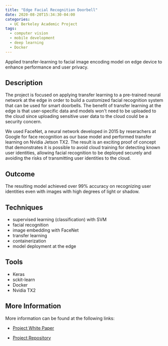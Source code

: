 ```yaml
---
title: "Edge Facial Recognition Doorbell"
date: 2020-08-20T15:34:30-04:00
categories:
  - UC Berkeley Academic Project
tags:
  - computer vision
  - mobile development
  - deep learning
  - Docker
---
```


Applied transfer-learning to facial image encoding model on edge device to enhance performance and user privacy.

## Description

The project is focused on applying transfer learning to a pre-trained neural network at the edge in order to build a customized facial recognition system that can be used for smart doorbells. The benefit of transfer learning at the edge is that user-specific data and models won't need to be uploaded to the cloud since uploading sensitive user data to the cloud could be a security concern.

We used FaceNet, a neural network developed in 2015 by reserachers at Google for face recognition as our base model and performed transfer learning on Nvidia Jetson TX2. The result is an exciting proof of concept that demonstrates it is possible to avoid cloud training for detecting known user identities, allowing facial recognition to be deployed securely and avoiding the risks of transmitting user identities to the cloud.

## Outcome

The resulting model achieved over 99% accuracy on recognizing user identities even with images with high degrees of light or shadow.

## Techniques
* supervised learning (classification) with SVM
* facial recognition
* image embedding with FaceNet
* transfer learning
* containerization
* model deployment at the edge

## Tools
* Keras
* sckit-learn
* Docker
* Nvidia TX2

## More Information
More information can be found at the following links:

* [Project White Paper](https://github.com/adamxjohns/w251project/blob/master/w251%20final%20project%20report%20final.pdf)

* [Project Repository](https://github.com/adamxjohns/w251project)



